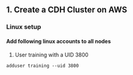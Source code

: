 ## 1. Create a CDH Cluster on AWS
### Linux setup
#### Add following linux accounts to all nodes
1. User training with a UID 3800
```linux
adduser training --uid 3800
```
